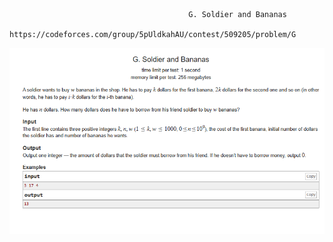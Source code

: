                                             G. Soldier and Bananas
                                            https://codeforces.com/group/5pUldkahAU/contest/509205/problem/G

![clic to show the problem](image-1.png)